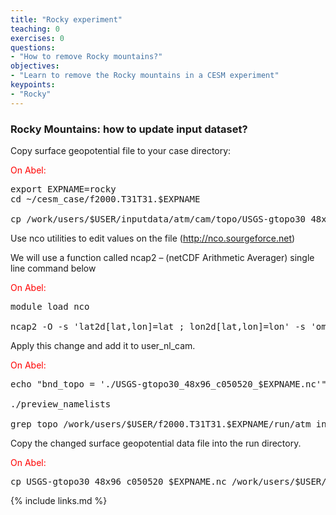 ```yaml
---
title: "Rocky experiment"
teaching: 0
exercises: 0
questions:
- "How to remove Rocky mountains?"
objectives:
- "Learn to remove the Rocky mountains in a CESM experiment"
keypoints:
- "Rocky"
---
```


<h3 id="dataset"><b>Rocky Mountains</b>: how to update input dataset?</h3>

Copy surface geopotential file to your case directory:


<font color="red">On Abel:</font>

<pre>
export EXPNAME=rocky
cd ~/cesm_case/f2000.T31T31.$EXPNAME

cp /work/users/$USER/inputdata/atm/cam/topo/USGS-gtopo30_48x96_c050520.nc .
</pre>

Use nco utilities to edit values on the file (http://nco.sourgeforce.net)

We will use a function called ncap2 – (netCDF Arithmetic Averager) single line command below

<font color="red">On Abel:</font>

<pre>module load nco

ncap2 -O -s 'lat2d[lat,lon]=lat ; lon2d[lat,lon]=lon' -s 'omask=(lat2d >= 30.0 && lat2d <= 50.0) && (lon2d >=235.0 && lon2d <= 260.0)' -s 'PHIS=(PHIS*(1-omask))' USGS-gtopo30_48x96_c050520.nc  USGS-gtopo30_48x96_c050520_$EXPNAME.nc
</pre>

Apply this change and add it to user_nl_cam.

<font color="red">On Abel:</font>

<pre>echo "bnd_topo = './USGS-gtopo30_48x96_c050520_$EXPNAME.nc'" >> user_nl_cam 	

./preview_namelists

grep topo /work/users/$USER/f2000.T31T31.$EXPNAME/run/atm_in
</pre>


Copy the changed surface geopotential data file into the run directory.

<font color="red">On Abel:</font>

<pre>cp USGS-gtopo30_48x96_c050520_$EXPNAME.nc /work/users/$USER/f2000.T31T31.$EXPNAME/run/.
</pre>


{% include links.md %}


